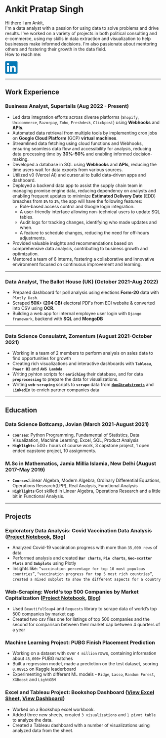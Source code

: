 # Ankit Pratap Singh

Hi there I am Ankit,
<br> I'm a data analyst with a passion for using data to solve problems and drive results. I've worked on a variety of projects in both political consulting and e-commerce, using my skills in data extraction and visualization to help businesses make informed decisions. I'm also passionate about mentoring others and fostering their growth in the data field. </br>
How to reach me:
<div>
  <a href="https://www.linkedin.com/in/ankitpratap-singh/" rel="nofollow">
    <img alt="LinkedIn" src="https://raw.githubusercontent.com/SaiSiddhardhaKalla/statalogosvg/main/linkedin-icon.svg" width="40" height="40" style="max-width: 100%;">
  </a>
</div>

---

## Work Experience
### Business Analyst, Supertails (Aug 2022 - Present)
* Led data integration efforts across diverse platforms (`Shopify`, `Unicommerce`, `Razorpay`, `Zoho`, `Freshdesk`, `Clickpost`) using **Webhooks** and **APIs**.
* Automated data retrieval from multiple tools by implementing cron jobs on **Google Cloud Platform** (GCP) **virtual machines**.
* Streamlined data fetching using cloud functions and Webhooks, ensuring seamless data flow and accessibility for analysis, reducing data processing time by **30%-50%** and enabling informed decision-making.
* Developed a database in SQL using **Webhooks** and **APIs**, reducing the time users wait for data exports from various sources.
* Utilized v0 (Vercel AI) and cursor.ai to build data-driven apps and dashboard.
* Deployed a backend data app to assist the supply chain team in managing promise engine data, reducing dependency on analysts and enabling frequent updates to minimize **Estimated Delivery Date** (EDD) breaches from **`5%`** to **`3%`**, the app will have the following features:
  * Role-based access control and Google login integration.
  * A user-friendly interface allowing non-technical users to update SQL tables.
  * Audit logs for tracking changes, identifying who made updates and when.
  * A feature to schedule changes, reducing the need for off-hours adjustments.
* Provided valuable insights and recommendations based on comprehensive data analysis, contributing to business growth and optimization.
* Mentored a team of 6 interns, fostering a collaborative and innovative environment focused on continuous improvement and learning.
  
---

### Data Analyst, The Ballot House (UK) (October 2021-Aug 2022)
* Prepared dashboard for poll analysis using elections **Form-20** data with `Plotly Dash`.
* Scraped **50K+ (204 GB)** electoral PDFs from ECI website & converted into CSV using **OCR**.
* Building a web app for internal employee user login with `Django framework`, backend with **SQL** and **MongoDB**
  
---

### Data Science Consulatnt, Zomentum (August 2021-October 2021)
* Working in a team of 2 members to perform analysis on sales data to find opportunities for growth
* Creating rich visualizations and interactive dashboards with **`Tableau`**, **`Power BI`** and **`AWS Lambda`**
* Writing pyhton scripts for **`enriching`** their database, and for data **`preprocessing`** to prepare the data for visualizations.
* Writing **`web-scraping`** scripts to **`scrape`** data from **[`dun&bradstreets`](https://www.dnb.co.in/)** and **`LinkedIn`** to enrich partner companies data

---

## Education
### Data Science Bottcamp, Jovian (March 2021-August 2021)
* **`Courses`**: Python Programming, Fundamental of Statistics, Data Visualization, Machine Learning, Excel, SQL, Product Analysis
* **`Highlights`**: 500+ hours of course work, 3 capstone project, 1 open ended capstone project, 10 assignments.
### M.Sc in Mathematics, Jamia Millia Islamia, New Delhi (August 2017-May 2019)
* **`Courses`**:Linear Algebra, Modern Algebra, Ordinary Differential Equations, Operations Research(LPP), Real Analysis, Functional Analysis
* **`Highlights`**:Got skilled in Linear Algebra, Operations Research and a little bit in Functional Analysis.
---
## Projects
### Exploratory Data Analysis: Covid Vaccination Data Analysis ([Project Notebook](https://jovian.ai/thakubhai-007/eda-project-on-world-wide-covid-vaccination), [Blog](https://blog.jovian.ai/exploratory-data-analysis-of-covid-19-vaccinations-d6aa9ce1fdb0?source=your_stories_page-------------------------------------))
* Analyzed Covid-19 vaccination progress with more than `35,000 rows` of data
* Performed analysis and created **`Bar charts`**, **`Pie charts`**, **`Geo-scatter Plots`** and **`Subplots`** using Plotly
* Insights like: `“vaccination percentage for top 10 most populous countries”`, `“vaccination progress for top 5 most rich countries”`, `created a mixed subplot to show the different aspects for a country`
### Web-Scraping: World's top 500 Companies by Market Capitalization ([Project Notebook](https://jovian.ai/ankit-singh/web-scraping-final), [Blog](https://blog.jovian.ai/web-scraping-using-python-and-beautifulsoup-adf43cbdb816?source=your_stories_page----------------------------------------))
* Used `BeautifulSoup4` and `Requests` library to scrape data of world’s top 500 companies by market cap
* Created two csv files one for listings of top 500 companies and the second for comparison between their market cap between 4 quarters of a year

### Machine Learning Project: PUBG Finish Placement Prediction
* Working on a dataset with over `4 million` rows, containing information about `45,000+` PUBG matches
* Built a regression model, made a prediction on the test dataset, scoring `0.08915` on Kaggle leaderboard
* Experimenting with different ML models - `Ridge`, `Lasso`, `Random Forest`, `XGBoost` and `LightGBM`

### Excel and Tableau Project: Bookshop Dashboard ([View Excel Sheet](https://docs.google.com/spreadsheets/d/19qpFXytqR7zLh7egjTv3J2_YICIiOXu21czVrKSIIf0/edit?usp=sharing), [View Dashboard](https://public.tableau.com/app/profile/ankit.pratap.singh/viz/BookshopDashboard/BookshopDashboard))
* Worked on a Bookshop excel workbook.
* Added three new sheets, created `3 visualizations` and `1 pivot table` to analyze the data.
* Created a Tableau dashboard with a number of visualizations using analyzed data from the sheet.

<!--
**ankitthakur007/ankitthakur007** is a ✨ _special_ ✨ repository because its `README.md` (this file) appears on your GitHub profile.

Here are some ideas to get you started:

- 🔭 I’m currently working on ...
- 🌱 I’m currently learning ...
- 👯 I’m looking to collaborate on ...
- 🤔 I’m looking for help with ...
- 💬 Ask me about ...
- 📫 How to reach me: ...
- 😄 Pronouns: ...
- ⚡ Fun fact: ...
-->
